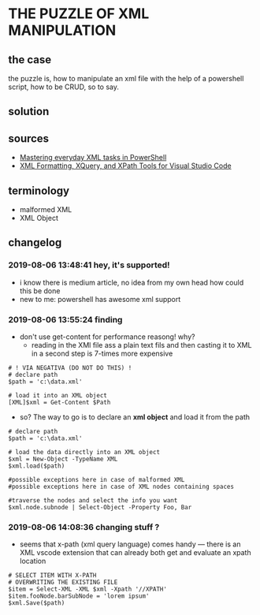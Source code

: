 # THE PUZZLE OF XML MANIPULATION
## the case	
the puzzle is, how to manipulate an xml file with the help of a powershell script, how to be CRUD, so to say. 

## solution


## sources
* [Mastering everyday XML tasks in PowerShell](https://www.powershellmagazine.com/2013/08/19/mastering-everyday-xml-tasks-in-powershell/)
* [XML Formatting, XQuery, and XPath Tools for Visual Studio Code](https://marketplace.visualstudio.com/items?itemName=DotJoshJohnson.xml)

## terminology
* malformed XML
* XML Object 

## changelog
### 2019-08-06 13:48:41 hey, it's supported!
* i know there is medium article, no idea from my own head how could this be done
* new to me: powershell has awesome xml support
### 2019-08-06 13:55:24 finding
* don't use get-content for performance reasong! why?
    * reading in the XMl file ass a plain text fils and then casting it to XML in a second step is 7-times more expensive
```
# ! VIA NEGATIVA (DO NOT DO THIS) ! 
# declare path
$path = 'c:\data.xml'

# load it into an XML object
[XML]$xml = Get-Content $Path
```
* so? The way to go is to declare an **xml object** and load it from the path
```
# declare path
$path = 'c:\data.xml'

# load the data directly into an XML object
$xml = New-Object -TypeName XML
$xml.load($path)

#possible exceptions here in case of malformed XML
#possible exceptions here in case of XML nodes containing spaces

#traverse the nodes and select the info you want
$xml.node.subnode | Select-Object -Property Foo, Bar
```

### 2019-08-06 14:08:36 changing stuff ?
* seems that x-path (xml query language) comes handy — there is an XML vscode extension that can already both get and evaluate an xpath location

```
# SELECT ITEM WITH X-PATH
# OVERWRITING THE EXISTING FILE 
$item = Select-XML -XML $xml -Xpath '//XPATH'
$item.fooNode.barSubNode = 'lorem ipsum'
$xml.Save($path)

```
